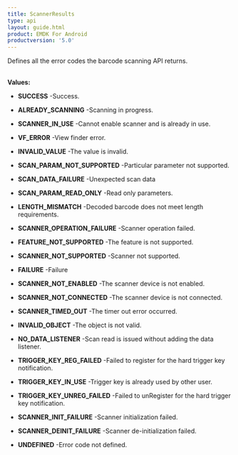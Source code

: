 ```yaml
---
title: ScannerResults
type: api
layout: guide.html
product: EMDK For Android
productversion: '5.0'
---
```



Defines all the error codes the barcode scanning API returns.
 <br><br>

**Values:**

* **SUCCESS** -Success.

* **ALREADY_SCANNING** -Scanning in progress.

* **SCANNER_IN_USE** -Cannot enable scanner and is already in use.

* **VF_ERROR** -View finder error.

* **INVALID_VALUE** -The value is invalid.

* **SCAN_PARAM_NOT_SUPPORTED** -Particular parameter not supported.

* **SCAN_DATA_FAILURE** -Unexpected scan data

* **SCAN_PARAM_READ_ONLY** -Read only parameters.

* **LENGTH_MISMATCH** -Decoded barcode does not meet length requirements.

* **SCANNER_OPERATION_FAILURE** -Scanner operation failed.

* **FEATURE_NOT_SUPPORTED** -The feature is not supported.

* **SCANNER_NOT_SUPPORTED** -Scanner not supported.

* **FAILURE** -Failure

* **SCANNER_NOT_ENABLED** -The scanner device is not enabled.

* **SCANNER_NOT_CONNECTED** -The scanner device is not connected.

* **SCANNER_TIMED_OUT** -The timer out error occurred.

* **INVALID_OBJECT** -The object is not valid.

* **NO_DATA_LISTENER** -Scan read is issued without adding the data listener.

* **TRIGGER_KEY_REG_FAILED** -Failed to register for the hard trigger key notification.

* **TRIGGER_KEY_IN_USE** -Trigger key is already used by other user.

* **TRIGGER_KEY_UNREG_FAILED** -Failed to unRegister for the hard trigger key notification.

* **SCANNER_INIT_FAILURE** -Scanner initialization failed.

* **SCANNER_DEINIT_FAILURE** -Scanner de-initialization failed.

* **UNDEFINED** -Error code not defined.





